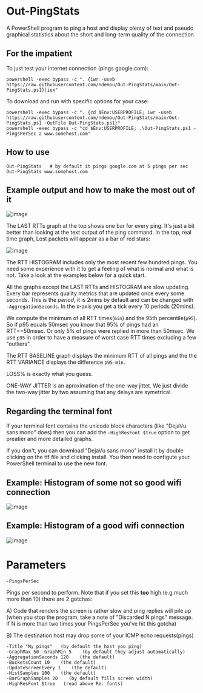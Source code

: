 # Out-PingStats

A PowerShell program to ping a host and display plenty of text and pseudo graphical statistics about the short and long-term quality of the connection

## For the impatient

To just test your internet connection (pings google.com):

    powershell -exec bypass -c ". {iwr -useb https://raw.githubusercontent.com/ndemou/Out-PingStats/main/Out-PingStats.ps1}|iex"
    
To download and run with specific options for your case:
    
    powershell -exec bypass -c ". {cd $Env:USERPROFILE; iwr -useb https://raw.githubusercontent.com/ndemou/Out-PingStats/main/Out-PingStats.ps1 -OutFile Out-PingStats.ps1}"
    powershell -exec bypass -c "cd $Env:USERPROFILE; .\Out-PingStats.ps1 -PingsPerSec 2 www.somehost.com"
    
## How to use
    Out-PingStats   # by default it pings google.com at 5 pings per sec
    Out-PingStats www.somehost.com 

## Example output and how to make the most out of it 
![image](https://user-images.githubusercontent.com/4411400/208316162-c115a6c9-eca6-49d6-94d8-b90c9b6f2628.png)

The LAST RTTs graph at the top shows one bar for every ping.
It's just a bit better than looking at the text output of the ping command.
In the top, real time graph, Lost packets will appear as a bar of red stars: 

![image](https://user-images.githubusercontent.com/4411400/204651924-730d2144-0dbf-41b8-a825-8e53f8072165.png)

The RTT HISTOGRAM includes only the most recent few hundred pings.
You need some experience with it to get a feeling of what is normal and what is not.
Take a look at the examples below for a quick start.

All the graphs except the LAST RTTs and HISTOGRAM are slow updating. 
Every bar represents quality metrics that are updated once every some seconds. 
This is the *period*, it is 2mins by default and can be changed with `-AggregationSeconds`.
In the x-axis you get a tick every 10 periods (20mins).

We compute the minimum of all RTT times(`min`) and the 95th percentile(`p95`). 
So if p95 equals 50msec you know that 95% of pings had an RTT<=50msec.
Or only 5% of pings were replied in more than 50msec.
We use `p95` in order to have a measure of worst case RTT times excluding a few "outliers".

The RTT BASELINE graph displays the minimum RTT of all pings and the the RTT VARIANCE
displays the difference `p95-min`. 

LOSS% is exactly what you guess.

ONE-WAY JITTER is an aproximation of the one-way jittet. 
We just divide the two-way jitter by two assuming that any delays are symetrical.

## Regarding the terminal font

If your terminal font contains the unicode block characters (like "DejaVu sans mono" does)
then you can add the `-HighResFont $true` option to get preatier and more detailed graphs.

If you don't, you can download "DejaVu sans mono" install it by double clicking on the ttf file
and clicking install. You then need to configute your PowerShell terminal to use the new font.

## Example: Histogram of some not so good wifi connection

![image](https://user-images.githubusercontent.com/4411400/204652000-c71b4ccd-2cda-4458-a846-f122332446b0.png)

## Example: Histogram of a good wifi connection

![image](https://user-images.githubusercontent.com/4411400/204652036-79f1b56c-1866-4508-b6af-0e8beddc1e5a.png)

# Parameters
    -PingsPerSec

Pings per second to perform.
Note that if you set this **too** high (e.g much more than 10) there are 2 gotchas:

A) Code that renders the screen is rather slow and ping replies will pile up
  (when you stop the program, take a note of "Discarded N pings" message.
  If N is more than two times your PingsPerSec you've hit this gotcha)

B) The destination host may drop some of your ICMP echo requests(pings)

    -Title "My pings"   (by default the host you ping)
    -GraphMax 50 -GraphMin 5    (by default they adjust automatically)
    -AggregationSeconds 120    (the default)
    -BucketsCount 10    (the default)
    -UpdateScreenEvery 1    (the default)
    -HistSamples 100    (the default)
    -BarGraphSamples 20    (by default fills screen width) 
    -HighResFont $true   (read above Re: fonts)
